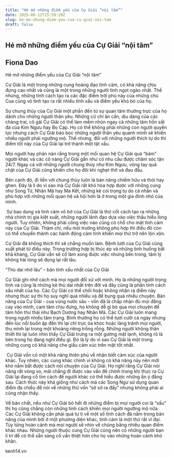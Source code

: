 ```yaml
---
title: "Hé mở những điểm yếu của Cự Giải “nội tâm”"
date: 2025-06-12T15:59:29Z
slug: he-mo-nhung-diem-yeu-cua-cu-giai-noi-tam
draft: false
---
```


## Hé mở những điểm yếu của Cự Giải “nội tâm”

## Fiona Dao

Hé mở những điểm yếu của Cự Giải “nội tâm”​

Cự Giải là một trong những cung hoàng đạo tình cảm, có khả năng chịu đựng cao nhất và cũng là một trong những người tình ngọt ngào nhất. Thế nhưng, những tính cách tạo ra các đặc điểm trời phú này của những chú Cua cũng vô tình tạo ra rất nhiều tính xấu và điểm yếu khó bỏ của họ.

Sự chung thủy của Cự Giải một phần đến từ sự quan tâm thường trực của họ dành cho những người thân yêu. Những cử chỉ ân cần, dịu dàng của các chàng trai, cô gái Cự Giải có thể làm mềm nhũn ngay cả những tâm hồn sắt đá của Kim Ngưu hay Bọ Cạp. Họ có thể không phải những con người quyền lực nhưng cách Cự Giải bảo bọc những người thân yêu quanh mình sẽ khiến nhiều người phải ngưỡng mộ. Thế nhưng, đối với những người thích tự do thì điểm tốt này của Cự Giải lại trở thành một tật xấu.

Mọi người hay phàn nàn rằng trong một mối quan hệ Cự Giải quá “bám” người khác và các cô nàng Cự Giải gần như có nhu cầu được chăm sóc tận 24/7. Ngay cả với những người chung thủy như Kim Ngưu, vòng tay quá chặt của Cự Giải cũng khiến cho họ đôi khi nghẹt thở và đau đầu.

Bên cạnh đó, đi liền với chung thủy luôn là bản năng chiếm hữu và thói hay ghen. Đây là lí do vì sao mà Cự Giải rất khó hòa hợp được với những cung như Song Tử, Nhân Mã hay Ma Kết, những kẻ coi trọng tự do cá nhân và phù hợp với những mối quan hệ xã hội hơn là ở trong một gia đình nhỏ của mình.

 ​
Sự bao dung và tình cảm vô bờ của Cự Giải là thứ cốt cách tạo ra những nhà chính trị gia kiệt xuất, những người lãnh đạo dựa vào việc thấu hiểu lòng người. Tuy nhiên, không phải công việc nào cũng có chỗ cho mặt tình cảm này của Cự Giải. Thậm chí, nếu môi trường không phù hợp thì điều đó còn có thể chuyển thành các hành động cảm tính khiến mọi thứ trở nên lộn xộn.

Cự Giải đã không thích thì sẽ chẳng muốn làm. Bệnh lười của Cự Giải cũng xuất phát từ điều này. Trong trường hợp bị thúc ép và những tình huống bất khả kháng, Cự Giải vẫn sẽ cố làm xong được việc nhưng bên trong, tâm lý không hài lòng sẽ đọng lại rất lâu.

“Thù dai nhớ lâu” – bản tính xấu nhất của Cự Giải

Cự Giải ghi nhớ cách mà mọi người đối xử với mình. Họ là những người trọng tình và cũng là những kẻ thù dai nhất trên đời và đây cũng là phần tính cách xấu nhất của họ. Các Cự Giải có thể chối hoặc không nhận ra điểm này nhưng thực sự thì họ suy nghĩ quá nhiều và để bụng quá nhiều chuyện. Bản năng của Cự Giải - cua vùng nước sâu - vốn đã là chấp nhận đủ mọi đắng cay vào mình, cam tâm chịu đựng, họ không dễ gì bỏ qua mọi chuyện để tâm hồn thư thái như Bạch Dương hay Nhân Mã.
Các Cự Giải luôn mang trong người nhiều tâm trạng. Bình thường họ có thể tươi cười cả ngày nhưng đến lúc nỗi buồn ập đến thì lại chỉ trực òa khóc hoặc lảng tránh mọi người, thu mình lại trong một khoảng riêng trống rỗng. Những người không thân thiết thì lại luôn nhìn thấy Cự Giải trưng ra một gương mặt lạnh, không rõ là bên trong họ đang nghĩ điều gì. Đó là lý do vì sao Cự Giải là một trong những cung có khả năng che giấu cảm xúc trên mặt tốt nhất.

​
Cự Giải vốn có một khả năng thiên phú về nhận biết cảm xúc của người khác. Tuy nhiên, các cung khác chính vì không có khả năng này nên mới khó nắm bắt được cách nói chuyện của Cự Giải. Họ nghĩ rằng Cự Giải nói năng rất vòng vo, mãi chẳng đi được vào vấn đề chính trong khi thực ra Cự Giải lại đang cố tìm cách để người khác có thể hiểu được những ẩn ý đằng sau. Cách thức này khá giống như cách mà các Song Ngư sử dụng quan điểm đa chiều để nói về những thứ vốn “sờ sờ ra đấy” nhưng không phải ai cũng nhận thấy.

Về bản chất, nếu như Cự Giải bỏ hết đi những điểm bị mọi người coi là “xấu” thì họ cũng chẳng còn những tính cách khiến mọi người ngưỡng mộ nữa. Các Cự Giải không cần phải quá tự ti về một số tính cách đã nằm trong bản năng của mình bởi ở một phương diện khác, tình cảm là một thứ rất vĩ đại. Tùy từng hoàn cảnh mà mọi người sẽ nhìn về chúng bằng nhiều quan điểm khác nhau. Những người thuộc cung Cự Giải cũng nên có những người bạn lí trí để có thể sẵn sàng cố vấn thiệt hơn cho họ vào những hoàn cảnh khó khăn.

kenh14.vn​
